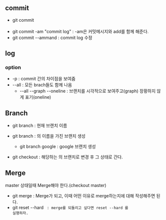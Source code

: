 ## commit
* git commit <option>
 * git commit -am "commit log" : -am은 커밋메시지와 add를 함께 해준다.
 * git commit --ammand : commit log 수정 

## log
### option
* -p : commit 간의 차이점을 보여줌
* --all : 모든 brach들도 함께 나옴
  * --all --graph --oneline : 브랜치를 시각적으로 보여주고(graph) 장황하지 않게 표기(oneline)

## Branch
* git branch : 현재 브랜치 이름

* git branch <name> : <name>의 이름을 가진 브랜치 생성
  * git branch google : google 브랜치 생성
 
* git checkout <name> : 해당하는 <name>의 브랜치로 변경 후 그 상태로 간다.
 
## Merge
master 상태일때 Merge해야 한다.(checkout master)

* git merge <branch-name> : Merge가 되고, 이때 어떤 이유로 merge하는지에 대해 작성해주면 된다.
 * git reset --hard <code> : merge를 되돌리고 싶다면 reset --hard 를 실행하자.
